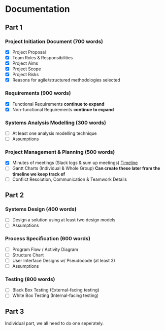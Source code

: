 # Documentation

## Part 1
### Project Initiation Document (700 words)
- [x] Project Proposal
- [x] Team Roles & Responsibilities
- [x] Project Aims
- [x] Project Scope
- [x] Project Risks
- [x] Reasons for agile/structured methodologies selected

### Requirements (900 words)
- [x] Functional Requirements __continue to expand__
- [x] Non-functional Requirements __continue to expand__

### Systems Analysis Modelling (300 words)
- [ ] At least one analysis modelling technique
- [ ] Assumptions

### Project Management & Planning (500 words)
- [x] Minutes of meetings (Slack logs & sum up meetings) [Timeline](timeline.md)
- [ ] Gantt Charts (Individual & Whole Group) __Can create these later from the timeline we keep track of__
- [ ] Conflict Resolution, Communication & Teamwork Details

## Part 2
### Systems Design (400 words)
- [ ] Design a solution using at least two design models
- [ ] Assumptions

### Process Specification (600 words)
- [ ] Program Flow / Activity Diagram
- [ ] Structure Chart
- [ ] User Interface Designs w/ Pseudocode (at least 3)
- [ ] Assumptions

### Testing (800 words)
- [ ] Black Box Testing (External-facing testing)
- [ ] White Box Testing (Internal-facing testing)

## Part 3
Individual part, we all need to do one seperately.
